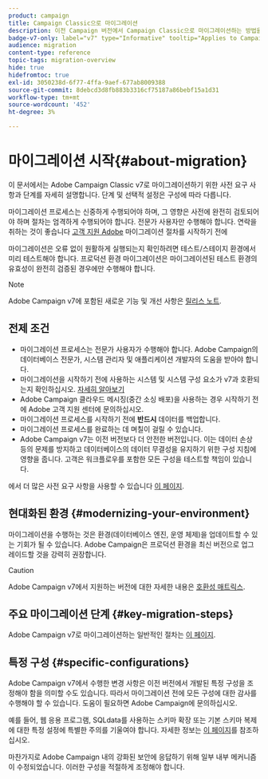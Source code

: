 ```yaml
---
product: campaign
title: Campaign Classic으로 마이그레이션
description: 이전 Campaign 버전에서 Campaign Classic으로 마이그레이션하는 방법을 알아봅니다
badge-v7-only: label="v7" type="Informative" tooltip="Applies to Campaign Classic v7 only"
audience: migration
content-type: reference
topic-tags: migration-overview
hide: true
hidefromtoc: true
exl-id: 3050238d-6f77-4ffa-9aef-677ab8009388
source-git-commit: 8debcd3d8fb883b3316cf75187a86bebf15a1d31
workflow-type: tm+mt
source-wordcount: '452'
ht-degree: 3%

---
```


# 마이그레이션 시작{#about-migration}



이 문서에서는 Adobe Campaign Classic v7로 마이그레이션하기 위한 사전 요구 사항과 단계를 자세히 설명합니다. 단계 및 선택적 설정은 구성에 따라 다릅니다.

마이그레이션 프로세스는 신중하게 수행되어야 하며, 그 영향은 사전에 완전히 검토되어야 하며 절차는 엄격하게 수행되어야 합니다. 전문가 사용자만 수행해야 합니다. 연락을 취하는 것이 좋습니다 [고객 지원 Adobe](https://helpx.adobe.com/kr/enterprise/admin-guide.html/enterprise/using/support-for-experience-cloud.ug.html) 마이그레이션 절차를 시작하기 전에

마이그레이션은 오류 없이 원활하게 실행되는지 확인하려면 테스트/스테이지 환경에서 미리 테스트해야 합니다. 프로덕션 환경 마이그레이션은 마이그레이션된 테스트 환경의 유효성이 완전히 검증된 경우에만 수행해야 합니다.

>[!NOTE]
>
>Adobe Campaign v7에 포함된 새로운 기능 및 개선 사항은 [릴리스 노트](../../rn/using/latest-release.md).


## 전제 조건

* 마이그레이션 프로세스는 전문가 사용자가 수행해야 합니다. Adobe Campaign의 데이터베이스 전문가, 시스템 관리자 및 애플리케이션 개발자의 도움을 받아야 합니다.
* 마이그레이션을 시작하기 전에 사용하는 시스템 및 시스템 구성 요소가 v7과 호환되는지 확인하십시오. [자세히 알아보기](../../rn/using/compatibility-matrix.md)
* Adobe Campaign 클라우드 메시징(중간 소싱 배포)을 사용하는 경우 시작하기 전에 Adobe 고객 지원 센터에 문의하십시오.
* 마이그레이션 프로세스를 시작하기 전에 **반드시** 데이터를 백업합니다.
* 마이그레이션 프로세스를 완료하는 데 며칠이 걸릴 수 있습니다.
* Adobe Campaign v7는 이전 버전보다 더 안전한 버전입니다. 이는 데이터 손상 등의 문제를 방지하고 데이터베이스의 데이터 무결성을 유지하기 위한 구성 지침에 영향을 줍니다. 고객은 워크플로우를 포함한 모든 구성을 테스트할 책임이 있습니다.

에서 더 많은 사전 요구 사항을 사용할 수 있습니다 [이 페이지](../../migration/using/before-starting-migration.md).


## 현대화된 환경 {#modernizing-your-environment}

마이그레이션을 수행하는 것은 환경(데이터베이스 엔진, 운영 체제)을 업데이트할 수 있는 기회가 될 수 있습니다. Adobe Campaign은 프로덕션 환경을 최신 버전으로 업그레이드할 것을 강력히 권장합니다.

>[!CAUTION]
>
>Adobe Campaign v7에서 지원하는 버전에 대한 자세한 내용은 [호환성 매트릭스](../../rn/using/compatibility-matrix.md).

## 주요 마이그레이션 단계 {#key-migration-steps}

Adobe Campaign v7로 마이그레이션하는 일반적인 절차는 [이 페이지](../../migration/using/before-starting-migration.md).


## 특정 구성 {#specific-configurations}

Adobe Campaign v7에서 수행한 변경 사항은 이전 버전에서 개발된 특정 구성을 조정해야 함을 의미할 수도 있습니다. 따라서 마이그레이션 전에 모든 구성에 대한 감사를 수행해야 할 수 있습니다. 도움이 필요하면 Adobe Campaign에 문의하십시오.

예를 들어, 웹 응용 프로그램, SQLdata를 사용하는 스키마 확장 또는 기본 스키마 복제에 대한 특정 설정에 특별한 주의를 기울여야 합니다. 자세한 정보는 [이 페이지](../../migration/using/configuring-your-platform.md)를 참조하십시오.

마찬가지로 Adobe Campaign 내의 강화된 보안에 응답하기 위해 일부 내부 메커니즘이 수정되었습니다. 이러한 구성을 적절하게 조정해야 합니다.

